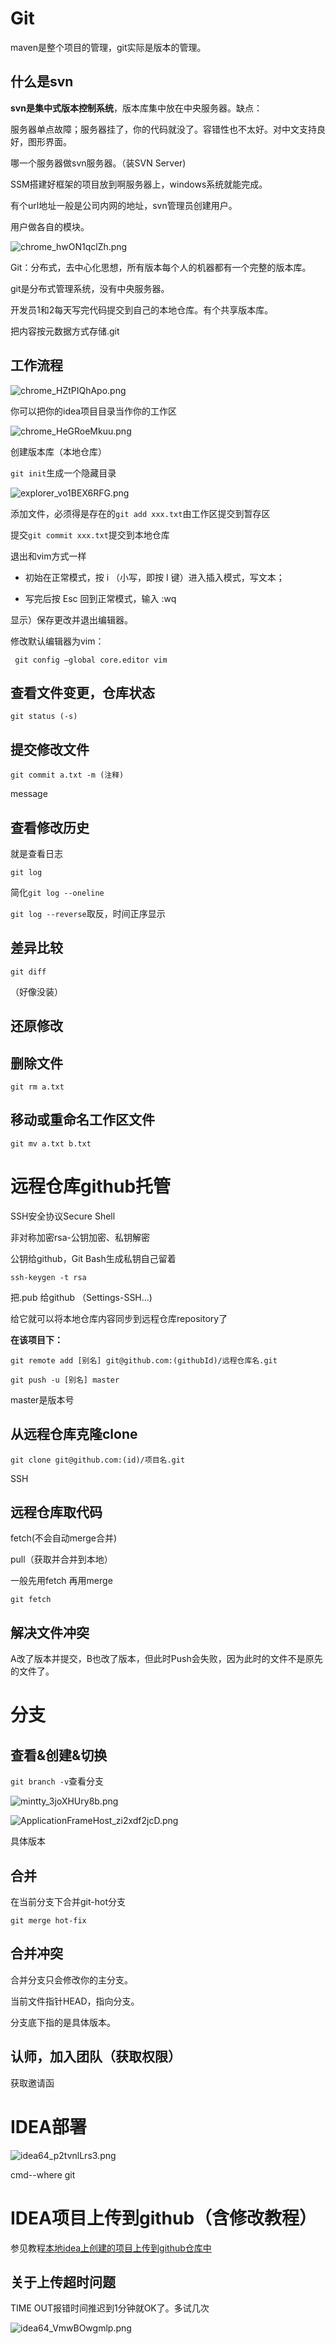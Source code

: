 # Git

maven是整个项目的管理，git实际是版本的管理。

## 什么是svn

**svn是集中式版本控制系统**，版本库集中放在中央服务器。缺点：

服务器单点故障；服务器挂了，你的代码就没了。容错性也不太好。对中文支持良好，图形界面。

哪一个服务器做svn服务器。（装SVN Server)

SSM搭建好框架的项目放到啊服务器上，windows系统就能完成。

有个url地址一般是公司内网的地址，svn管理员创建用户。

用户做各自的模块。

![chrome_hwON1qclZh.png](https://raw.githubusercontent.com/Fanyup/cloudimg/master/img/chrome_hwON1qclZh.png)

Git：分布式，去中心化思想，所有版本每个人的机器都有一个完整的版本库。

git是分布式管理系统，没有中央服务器。

开发员1和2每天写完代码提交到自己的本地仓库。有个共享版本库。

把内容按元数据方式存储.git

## 工作流程

![chrome_HZtPIQhApo.png](https://raw.githubusercontent.com/Fanyup/cloudimg/master/img/chrome_HZtPIQhApo.png)

你可以把你的idea项目目录当作你的工作区

![chrome_HeGRoeMkuu.png](https://raw.githubusercontent.com/Fanyup/cloudimg/master/img/chrome_HeGRoeMkuu.png)

创建版本库（本地仓库）

`git init`生成一个隐藏目录

![explorer_vo1BEX6RFG.png](https://raw.githubusercontent.com/Fanyup/cloudimg/master/img/explorer_vo1BEX6RFG.png)

添加文件，必须得是存在的`git add xxx.txt`由工作区提交到暂存区

提交`git commit xxx.txt`提交到本地仓库

退出和vim方式一样

- 初始在正常模式，按 i （小写，即按 I 键）进入插入模式，写文本；

- 写完后按 Esc 回到正常模式，输入 :wq 

显示）保存更改并退出编辑器。

修改默认编辑器为vim：

` git config –global core.editor vim `

## 查看文件变更，仓库状态

`git status (-s)`

## 提交修改文件

`git commit a.txt -m (注释)`

message

## 查看修改历史

就是查看日志

`git log`

简化`git log --oneline`

`git log --reverse`取反，时间正序显示

## 差异比较

`git diff`

（好像没装）

## 还原修改

## 删除文件

`git rm a.txt`

## 移动或重命名工作区文件

`git mv a.txt b.txt`

# 远程仓库github托管

SSH安全协议Secure Shell

非对称加密rsa-公钥加密、私钥解密

公钥给github，Git Bash生成私钥自己留着

`ssh-keygen -t rsa`

把.pub 给github （Settings-SSH...)

给它就可以将本地仓库内容同步到远程仓库repository了

**在该项目下：**

`git remote add [别名] git@github.com:(githubId)/远程仓库名.git`

`git push -u [别名] master`

master是版本号

## 从远程仓库克隆clone

`git clone git@github.com:(id)/项目名.git`

SSH

## 远程仓库取代码

fetch(不会自动merge合并)

pull（获取并合并到本地）

一般先用fetch 再用merge

`git fetch`

## 解决文件冲突

A改了版本并提交，B也改了版本，但此时Push会失败，因为此时的文件不是原先的文件了。

# 分支

## 查看&创建&切换

`git branch -v`查看分支

![mintty_3joXHUry8b.png](https://raw.githubusercontent.com/Fanyup/cloudimg/master/img/mintty_3joXHUry8b.png)

![ApplicationFrameHost_zi2xdf2jcD.png](https://raw.githubusercontent.com/Fanyup/cloudimg/master/img/ApplicationFrameHost_zi2xdf2jcD.png)

具体版本

## 合并

在当前分支下合并git-hot分支

`git merge hot-fix`

## 合并冲突

合并分支只会修改你的主分支。

当前文件指针HEAD，指向分支。

分支底下指的是具体版本。

## 认师，加入团队（获取权限）

获取邀请函

# IDEA部署

![idea64_p2tvnlLrs3.png](https://raw.githubusercontent.com/Fanyup/cloudimg/master/img/idea64_p2tvnlLrs3.png)

cmd--where git

# IDEA项目上传到github（含修改教程）

参见教程[本地idea上创建的项目上传到github仓库中](https://blog.csdn.net/AdminGuan/article/details/102633474)

## 关于上传超时问题

TIME OUT报错时间推迟到1分钟就OK了。多试几次

![idea64_VmwBOwgmlp.png](https://raw.githubusercontent.com/Fanyup/cloudimg/master/img/idea64_VmwBOwgmlp.png)
